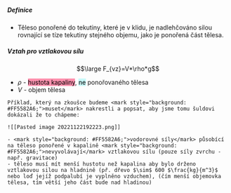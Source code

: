 ##### Definice
- Těleso ponořené do tekutiny, které je v klidu, je nadlehčováno silou rovnající se tíze tekutiny stejného objemu, jako je ponořená část tělesa.
##### Vztah pro vztlakovou sílu
$$\large F_{vz}=V*\rho*g$$
- $\rho$ - <mark style="background: #FF5582A6;">hustota kapaliny</mark>, <mark style="background: #ABF7F7A6;">ne</mark> ponořovaného tělesa
- $V$ - objem tělesa

```ad-teorie
Příklad, který na zkoušce budeme <mark style="background: #FF5582A6;">muset</mark> nakrestli a popsat, aby jsme tomu šuldovi dokázali že to chápeme:

![[Pasted image 20221122192223.png]]

- <mark style="background: #FF5582A6;">vodorovné síly</mark> působící na těleso ponořené v kapalině <mark style="background: #FF5582A6;">nevyvolávají</mark> vztlakovou sílu (pouze síly zvrchu - např. gravitace)
- těleso musí mít menší hustotu než kapalina aby bylo drženo vztlakovou silou na hladnině (př. dřevo $\sim$ 600 $\frac{kg}{m^3}$ nebo loď jejíž podpalubí je vyplněno vzduchem), (čím menší objemovka tělesa, tím větší jeho část bude nad hladinou)

```

